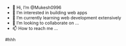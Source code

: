 - 👋 Hi, I’m @Mukesh0996
- 👀 I’m interested in building web apps
- 🌱 I’m currently learning web development extensively
- 💞️ I’m looking to collaborate on ...
- 📫 How to reach me ...
<a href="www.twitter.com"></a>
<!---
Mukesh0996/Mukesh0996 is a ✨ special ✨ repository because its `README.md` (this file) appears on your GitHub profile.
You can click the Preview link to take a look at your changes.
--->
#hhh
